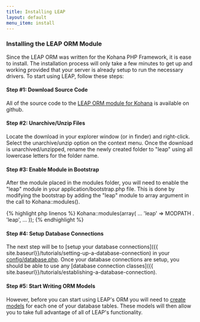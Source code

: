 ```yaml
---
title: Installing LEAP
layout: default
menu_item: install
---
```


### Installing the LEAP ORM Module

Since the LEAP ORM was written for the Kohana PHP Framework, it is ease to install. The installation process will only take a few minutes to get up and working provided that your server is already setup to run the necessary drivers. To start using LEAP, follow these steps:

#### Step #1: Download Source Code

All of the source code to the <a href="https://github.com/spadefoot/kohana-orm-leap">LEAP ORM module for Kohana</a> is available on github.

#### Step #2: Unarchive/Unzip Files

Locate the download in your explorer window (or in finder) and right-click. Select the unarchive/unzip option on the context menu. Once the download is unarchived/unzipped, rename the newly created folder to "leap" using all lowercase letters for the folder name.

#### Step #3: Enable Module in Bootstrap

After the module placed in the modules folder, you will need to enable the "leap" module in your application/bootstrap.php file. This is done by modifying the bootstrap by adding the "leap" module to array argument in the call to Kohana::modules().

{% highlight php linenos %}
Kohana::modules(array(
    ...
    'leap' => MODPATH . 'leap',
    ...
));
{% endhighlight %}

#### Step #4: Setup Database Connections

The next step will be to [setup your database connections]({{ site.baseurl}}/tutorials/setting-up-a-database-connection) in your [config/database.php](https://github.com/spadefoot/kohana-orm-leap/tree/3.2/master/config).  Once your database connections are setup, you should be able to use any [database connection classes]({{ site.baseurl}}/tutorials/establishing-a-database-connection).

#### Step #5: Start Writing ORM Models

However, before you can start using LEAP's ORM you will need to <a href="http://orm.spadefootcode.com/tutorials/defining-a-model/">create models</a> for each one of your database tables.  These models will then allow you to take full advantage of all of LEAP's functionality.